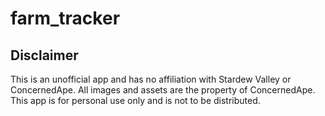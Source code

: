 # farm_tracker

## Disclaimer

This is an unofficial app and has no affiliation with Stardew Valley or ConcernedApe. All images and assets are the property of ConcernedApe. This app is for personal use only and is not to be distributed.